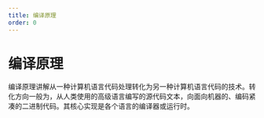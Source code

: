 ```yaml
---
title: 编译原理
order: 0
---
```


# 编译原理
编译原理讲解从一种计算机语言代码处理转化为另一种计算机语言代码的技术。转化方向一般为，从人类使用的高级语言编写的源代码文本，向面向机器的、编码紧凑的二进制代码。其核心实现是各个语言的编译器或运行时。